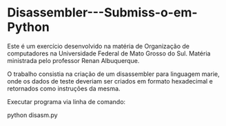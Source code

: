 # Disassembler---Submiss-o-em-Python

Este é um exercício desenvolvido na matéria de Organização de computadores na Universidade Federal de Mato Grosso do Sul.
Matéria ministrada pelo professor Renan Albuquerque.

O trabalho consistia na criação de um disassembler para linguagem marie, onde os dados de teste deveriam ser criados em formato hexadecimal e retornados como instruções da mesma.

Executar programa via linha de comando:

  python disasm.py <nome do arquivo de teste ex: teste.bin>
